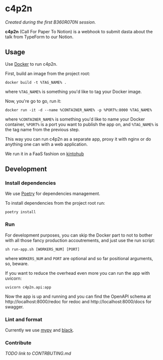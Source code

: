 # c4p2n

_Created during the first B360R070N session._

**c4p2n** (Call For Paper To Notion) is a webhook to submit dasta about the talk
from TypeForm to our Notion.


## Usage

Use [Docker](https://docs.docker.com/) to run c4p2n.

First, build an image from the project root:

```shell
docker build -t %TAG_NAME% .
```

where `%TAG_NAME%` is something you'd like to tag your Docker image.

Now, you're go to go, run it:

```shell
docker run -it -d --name %CONTAINER_NAME% -p %PORT%:8000 %TAG_NAME%
```

where `%CONTAINER_NAME%` is something you'd like to name your Docker container,
`%PORT%` is a port you want to publish the app on, and `%TAG_NAME%` is the tag name
from the previous step.

This way you can run c4p2n as a separate app, proxy it with nginx or do
anything one can with a web application.

We run it in a FaaS fashion on [kintohub](https://kintohub.com) 

## Development

### Install dependencies

We use [Poetry](https://python-poetry.org/) for dependencies management.

To install dependencies from the project root run:

```shell
poetry install
```

### Run

For development purposes, you can skip the Docker part to not to bother with all
those fancy production accoutrements, and just use the run script:

```shell
sh run-app.sh [WORKERS_NUM] [PORT]
```

where `WORKERS_NUM` and `PORT` are optional and so far positional arguments,
so, beware.

If you want to reduce the overhead even more you can run the app with uvicorn:

```shell
uvicorn c4p2n.api:app
```

Now the app is up and running and you can find the OpenAPI schema at
http://localhost:8000/redoc for redoc and http://localhost:8000/docs for swagger.

### Lint and format

Currently we use [mypy](http://www.mypy-lang.org/) and
[black](https://github.com/psf/black).

### Contribute

_TODO link to CONTRBUTING.md_
